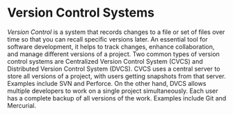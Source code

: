 # Version Control Systems

_Version Control_ is a system that records changes to a file or set of files over time so that you can recall specific versions later. An essential tool for software development, it helps to track changes, enhance collaboration, and manage different versions of a project. Two common types of version control systems are Centralized Version Control System (CVCS) and Distributed Version Control System (DVCS). CVCS uses a central server to store all versions of a project, with users getting snapshots from that server. Examples include SVN and Perforce. On the other hand, DVCS allows multiple developers to work on a single project simultaneously. Each user has a complete backup of all versions of the work. Examples include Git and Mercurial.